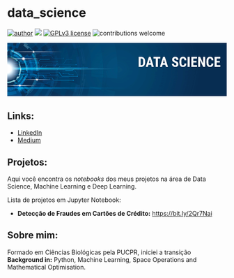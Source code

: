 # data_science
[![author](https://img.shields.io/badge/author-henriquewfranco-red.svg)](https://www.linkedin.com/in/henriquewfranco/) [![](https://img.shields.io/badge/python-3.7+-blue.svg)](https://www.python.org/downloads/release/python-365/) [![GPLv3 license](https://img.shields.io/badge/License-GPLv3-blue.svg)](http://perso.crans.org/besson/LICENSE.html) ![contributions welcome](https://img.shields.io/badge/contributions-welcome-brightgreen.svg?style=flat)

<p align="center">
  <img src="banner.png" >
</p>


## **Links:**
* [LinkedIn](https://www.linkedin.com/in/henriquewfranco/)
* [Medium](https://www.medium.com)


## **Projetos**:
Aqui você encontra os *notebooks* dos meus projetos na área de Data Science, Machine Learning e Deep Learning.

Lista de projetos em Jupyter Notebook:

* **Detecção de Fraudes em Cartões de Crédito:** https://bit.ly/2Qr7Nai


## **Sobre mim**:
Formado em Ciências Biológicas pela PUCPR, iniciei a transição
**Background in:** Python, Machine Learning, Space Operations and Mathematical Optimisation.
